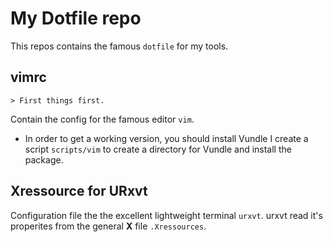 # My Dotfile repo #
This repos contains the famous `dotfile` for my tools.


## vimrc ##

    > First things first.
Contain the config for the famous editor `vim`.

* In order to get a working version, you should install Vundle I create a script `scripts/vim` to create a directory for Vundle and install the package.

## Xressource for URxvt ##

Configuration file the the excellent lightweight terminal `urxvt`. urxvt read it's properites from the general **X** file `.Xressources`.




